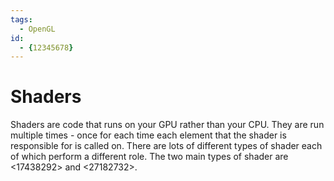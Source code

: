 ```yaml
---
tags:
  - OpenGL
id:
  - {12345678}
---
```


# Shaders

Shaders are code that runs on your GPU rather than your CPU. They are run multiple times - once for each time each element that the shader is responsible for is called on. There are lots of different types of shader each of which perform a different role. The two main types of shader are <17438292> and <27182732>.